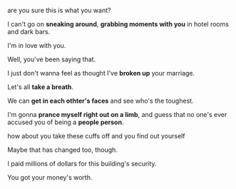 are you sure this is what you want?

I can't go on **sneaking around**, **grabbing moments with you** in hotel rooms and dark bars.

I'm in love with you.

Well, you've been saying that.

I just don't wanna feel as thought I've **broken up** your marriage.

Let's all **take a breath**.

We can **get in each othter's faces** and see who's the toughest.

I'm gonna **prance myself right out on a limb**, and guess that no one's ever accused you of being a **people person**.

how about you take these cuffs off and you find out yourself

Maybe that has changed too, though.

I paid millions of dollars for this building's security.

You got your money's worth.


